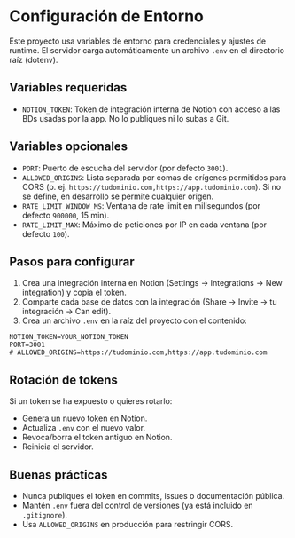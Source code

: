 # Configuración de Entorno

Este proyecto usa variables de entorno para credenciales y ajustes de runtime. El servidor carga automáticamente un archivo `.env` en el directorio raíz (dotenv).

## Variables requeridas

- `NOTION_TOKEN`: Token de integración interna de Notion con acceso a las BDs usadas por la app. No lo publiques ni lo subas a Git.

## Variables opcionales

- `PORT`: Puerto de escucha del servidor (por defecto `3001`).
- `ALLOWED_ORIGINS`: Lista separada por comas de orígenes permitidos para CORS (p. ej. `https://tudominio.com,https://app.tudominio.com`). Si no se define, en desarrollo se permite cualquier origen.
- `RATE_LIMIT_WINDOW_MS`: Ventana de rate limit en milisegundos (por defecto `900000`, 15 min).
- `RATE_LIMIT_MAX`: Máximo de peticiones por IP en cada ventana (por defecto `100`).

## Pasos para configurar

1) Crea una integración interna en Notion (Settings → Integrations → New integration) y copia el token.
2) Comparte cada base de datos con la integración (Share → Invite → tu integración → Can edit).
3) Crea un archivo `.env` en la raíz del proyecto con el contenido:

```
NOTION_TOKEN=YOUR_NOTION_TOKEN
PORT=3001
# ALLOWED_ORIGINS=https://tudominio.com,https://app.tudominio.com
```

## Rotación de tokens

Si un token se ha expuesto o quieres rotarlo:
- Genera un nuevo token en Notion.
- Actualiza `.env` con el nuevo valor.
- Revoca/borra el token antiguo en Notion.
- Reinicia el servidor.

## Buenas prácticas

- Nunca publiques el token en commits, issues o documentación pública.
- Mantén `.env` fuera del control de versiones (ya está incluido en `.gitignore`).
- Usa `ALLOWED_ORIGINS` en producción para restringir CORS.
